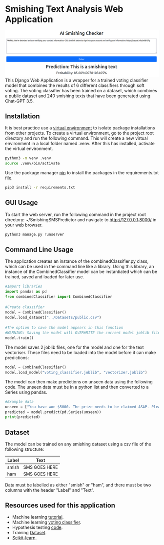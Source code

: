 # Smishing Text Analysis Web Application
![image](images/banner.png)
This Django Web Application is a wrapper for a trained voting classifier model that combines the results of 6 different classifiers through soft voting. The voting classifier has been trained on a dataset, which combines a public dataset and 240 smishing texts that have been generated using Chat-GPT 3.5. 

## Installation

It is best practice use a [virtual environment](https://packaging.python.org/en/latest/guides/installing-using-pip-and-virtual-environments/) to isolate package installations from other projects. To create a virtual environment, go to the project root directory and run the following command. This will create a new virtual environment in a local folder named .venv. After this has installed, activate the virtual environment.

```bash
python3 -m venv .venv
source .venv/bin/activate
```

Use the package manager [pip](https://pip.pypa.io/en/stable/) to install the packages in the requirements.txt file.

```bash
pip3 install -r requirements.txt
```

## GUI Usage

To start the web server, run the following command in the project root directory: ~/SmishingSMSPredictor and navigate to http://127.0.0.1:8000/ in your web browser.

```bash
python3 manage.py runserver
```
## Command Line Usage

The application creates an instance of the combinedClassifier.py class, which can be used in the command line like a library. Using this library, an instance of the CombinedClassifier model can be instantiated which can be trained, saved and loaded for later use.

```python
#Import libraries
import pandas as pd
from combinedClassifier import CombinedClassifier

#Create classifier
model = CombinedClassifier()
model.load_dataset("../Datasets/public.csv")

#The option to save the model appears in this function
#WARNING: Saving the model will OVERWRITE the current model joblib files saved in memory
model.train()
```
The model saves 2 joblib files, one for the model and one for the text vectoriser. These files need to be loaded into the model before it can make predictions:

```python
model = CombinedClassifier()
model.load_model("voting_classifier.joblib", "vectorizer.joblib")
```

The model can then make predictions on unseen data using the following code. The unseen data must be in a python list and then converted to a Series using pandas.

```python
#Example data
unseen = ["You have won $5000. The prize needs to be claimed ASAP. Please reply with your bank information so we can deposit the money into your account.", "Hey, see you soon!"]
predicted = model.predict(pd.Series(unseen))
print(predicted)
```

## Dataset
The model can be trained on any smishing dataset using a csv file of the following structure:

| Label    | Text          |
| -------- | ------------- |
| smish    | SMS GOES HERE |
| ham      | SMS GOES HERE |

Data must be labelled as either "smish" or "ham", and there must be two columns with the header "Label" and "Text".

## Resources used for this application

* Machine learning [tutorial](https://www.kaggle.com/code/llabhishekll/text-preprocessing-and-sms-spam-detection/notebook).
* Machine learning [voting classifier](https://scikit-learn.org/stable/modules/generated/sklearn.ensemble.VotingClassifier.html).
* Hypothesis testing [code](https://www.geeksforgeeks.org/understanding-hypothesis-testing/).
* Training [Dataset](https://www.kaggle.com/datasets/galactus007/sms-smishing-collection-data-set).
* [Scikit-learn](https://scikit-learn.org/stable/).


